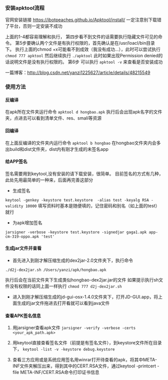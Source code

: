 ### 安装apktool流程
官网安装链接 https://ibotpeaches.github.io/Apktool/install/
一定注意别下载错了平台，否则一定安装不成功

上面的1-4都容易理解和执行，
第四步看不到文件的话需要执行隐藏文件可见的命令。
第5步要确认两个文件是有执行权限的，首先确认是在/usr/loacl/bin目录下。
执行上面的chmod +x可能看不到成效（我没有成功...），此时可以尝试执行
`chmod 777 apktool`
然后继续执行
`./apktool`
此时如果出现Permission denied的话说明文件是没有执行权限的。
第6步 可以执行
`apktool -v`
来查看是否安装成功

一篇博客：http://blog.csdn.net/yanzi1225627/article/details/48215549

### 使用方法
#### 反编译
在apk所在文件夹运行命令
`apktool d hongbao.apk`
执行后会出现apk名字的文件夹，点进去可以看到清单文件、res、smali等资源

#### 回编译
在上面反编译的文件夹内运行命令
`apktool b hongbao`
在hongbao文件夹内会多出build和dist文件夹，dist内有刚才生成的未签名app

#### 给APP签名
签名需要用到keytool,没有安装的请下载安装，很简单。
目前签名的方式有几种，此处先用最简单的一种来，后面再完善这部分

-  生成签名

`keytool -genkey -keystore test.keystore  -alias test -keyalg RSA -validity 10000`
填写资料时基本是随便填的，记住密码和别名（如上面的test）就行

-  为apk增加签名

`jarsigner -verbose -keystore test.keystore -signedjar gaga1.apk app-cm-319-oppo.apk 'test'`

#### 生成jar文件并查看

- 首先进入到刚才解压缩生成的dex2jar-2.0文件夹下，执行命令

`./d2j-dex2jar.sh /Users/yanzi/apk/hongbao.apk `

执行后会在当前文件夹下生成类似hongbao-dex2jar.jar的文件
如果提示执行sh文件没有权限的话同上面一样执行
`chmod 777 d2j-dex2jar.sh`

- 进入到刚才解压缩生成的jd-gui-osx-1.4.0文件夹下，打开JD-GUI.app，将上面生成的jar文件拖进去打开看就可以看到java文件

#### 查看APK签名信息
1. 用jarsigner查看apk文件
`jarsigner -verify -verbose -certs <your_apk_path.apk>`

2. 用keytool直接查看签名文件（前提是有签名文件），到keystore文件所在目录下，
`keytool -list -v -keystore debug.keystore`

3. 查看三方应用或是系统应用签名用winrar打开待查看的apk，将其中META-INF文件夹解压出来，得到其中的CERT.RSA文件，通过keytool -printcert -file META-INF/CERT.RSA命令打印证书信息
